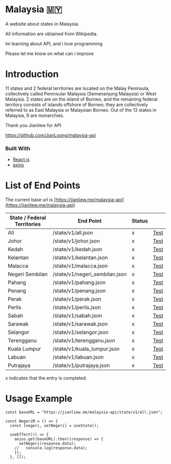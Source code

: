 # Malaysia 🇲🇾

A website about states in Malaysia.

All information are obtained from Wikipedia.

Im learning about API, and i love programming

Please let me know on what can i improve

# Introduction

11 states and 2 federal territories are located on the Malay Peninsula, collectively called Peninsular Malaysia (Semenanjung Malaysia) or West Malaysia. 2 states are on the island of Borneo, and the remaining federal territory consists of islands offshore of Borneo; they are collectively referred to as East Malaysia or Malaysian Borneo. Out of the 13 states in Malaysia, 9 are monarchies.

Thank you Jianliew for API

https://github.com/JianLoong/malaysia-api

### Built With

* [React.js](https://reactjs.org/)
* [axios](https://axios-http.com/)


# List of End Points

The current base url is [https://jianliew.me/malaysia-api](https://jianliew.me/malaysia-api)

| State / Federal Territories | End Point                      | Status |                                                                        |
| --------------------------- | ------------------------------ | ------ | ---------------------------------------------------------------------- |
| All                         | /state/v1/all.json             | x      | [Test](https://jianliew.me/malaysia-api/state/v1/all.json)             |
| Johor                       | /state/v1/johor.json           | x      | [Test](https://jianliew.me/malaysia-api/state/v1/johor.json)           |
| Kedah                       | /state/v1/kedah.json           | x      | [Test](https://jianliew.me/malaysia-api/state/v1/kedah.json)           |
| Kelantan                    | /state/v1/kelantan.json        | x      | [Test](https://jianliew.me/malaysia-api/state/v1/kelantan.json)        |
| Malacca                     | /state/v1/malacca.json         | x      | [Test](https://jianliew.me/malaysia-api/state/v1/malacca.json)         |
| Negeri Sembilan             | /state/v1/negeri_sembilan.json | x      | [Test](https://jianliew.me/malaysia-api/state/v1/negeri_sembilan.json) |
| Pahang                      | /state/v1/pahang.json          | x      | [Test](https://jianliew.me/malaysia-api/state/v1/pahang.json)          |
| Penang                      | /state/v1/penang.json          | x      | [Test](https://jianliew.me/malaysia-api/state/v1/penang.json)          |
| Perak                       | /state/v1/perak.json           | x      | [Test](https://jianliew.me/malaysia-api/state/v1/perak.json)           |
| Perlis                      | /state/v1/perlis.json          | x      | [Test](https://jianliew.me/malaysia-api/state/v1/perlis.json)          |
| Sabah                       | /state/v1/sabah.json           | x      | [Test](https://jianliew.me/malaysia-api/state/v1/sabah.json)           |
| Sarawak                     | /state/v1/sarawak.json         | x      | [Test](https://jianliew.me/malaysia-api/state/v1/sarawak.json)         |
| Selangor                    | /state/v1/selangor.json        | x      | [Test](https://jianliew.me/malaysia-api/state/v1/selangor.json)        |
| Terengganu                  | /state/v1/terengganu.json      | x      | [Test](https://jianliew.me/malaysia-api/state/v1/kelantan.json)        |
| Kuala Lumpur                | /state/v1/kuala_lumpur.json    | x      | [Test](https://jianliew.me/malaysia-api/state/v1/kuala_lumpur.json)    |
| Labuan                      | /state/v1/labuan.json          | x      | [Test](https://jianliew.me/malaysia-api/state/v1/labuan.json)          |
| Putrajaya                   | /state/v1/putrajaya.json       | x      | [Test](https://jianliew.me/malaysia-api/state/v1/putrajaya.json)       |

_x_ indicates that the entry is completed.

# Usage Example

```
const baseURL = "https://jianliew.me/malaysia-api/state/v1/all.json";

const NegeriM = () => {
  const [negeri, setNegeri] = useState();

  useEffect(() => {
    axios.get(baseURL).then((response) => {
      setNegeri(response.data);
    //   console.log(response.data);
    });
  }, []);
```